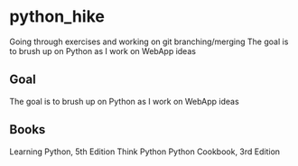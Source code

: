 python_hike
===========

Going through exercises and working on git branching/merging
The goal is to brush up on Python as I work on WebApp ideas


Goal
--------
The goal is to brush up on Python as I work on WebApp ideas


Books
--------
Learning Python, 5th Edition
Think Python
Python Cookbook, 3rd Edition